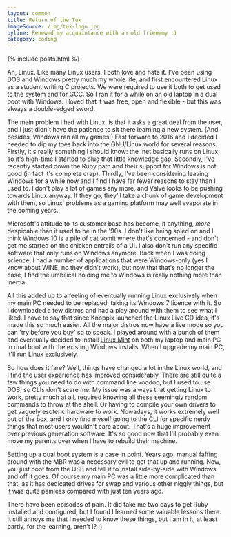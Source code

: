 ```yaml
---
layout: common
title: Return of the Tux
imageSource: /img/tux-logo.jpg
byline: Renewed my acquaintance with an old frienemy :)
category: coding
---
```


{% include posts.html %}

Ah, Linux. Like many Linux users, I both love and hate it. I've been using DOS and Windows pretty much my whole life, and first encountered Linux as a student writing C projects. We were required to use it both to get used to the system and for GCC. So I ran it for a while on an old laptop in a dual boot with Windows. I loved that it was free, open and flexible - but this was always a double-edged sword.

The main problem I had with Linux, is that it asks a great deal from the user, and I just didn't have the patience to sit there learning a new system. (And besides, Windows ran all my games!) Fast forward to 2016 and I decided I needed to dip my toes back into the GNU/Linux world for several reasons. Firstly, it's really something I should know: the 'net basically runs on Linux, so it's high-time I started to plug that little knowledge gap. Secondly, I've recently started down the Ruby path and their support for Windows is not good (in fact it's complete crap). Thirdly, I've been considering leaving Windows for a while now and I find I have far fewer reasons to stay than I used to. I don't play a lot of games any more, and Valve looks to be pushing towards Linux anyway. If they go, they'll take a chunk of game development with them, so Linux' problems as a gaming platform may well evaporate in the coming years.

Microsoft's attitude to its customer base has become, if anything, _more_ despicable than it used to be in the '90s. I don't like being spied on and I think Windows 10 is a pile of cat vomit where that's concerned - and don't get me started on the chicken entrails of a UI. I also don't run any specific software that only runs on Windows anymore. Back when I was doing science, I had a number of applications that were Windows-only (yes I know about WINE, no they didn't work), but now that that's no longer the case, I find the umbilical holding me to Windows is really nothing more than inertia.

All this added up to a feeling of eventually running Linux exclusively when my main PC needed to be replaced, taking its Windows 7 licence with it. So I downloaded a few distros and had a play around with them to see what I liked. I have to say that since Knoppix launched the Linux Live CD idea, it's made this _so_ much easier. All the major distros now have a live mode so you can 'try before you buy' so to speak. I played around with a bunch of them and eventually decided to install [Linux Mint](https://www.linuxmint.com/) on both my laptop and main PC in dual boot with the existing Windows installs. When I upgrade my main PC, it'll run Linux exclusively.

So how does it fare? Well, things have changed a lot in the Linux world, and I find the user experience has improved considerably. There are still quite a few things you need to do with command line voodoo, but I used to use DOS, so CLIs don't scare me. My issue was always that getting Linux to work, pretty much at all, required knowing all these seemingly random commands to throw at the shell. Or having to compile your own drivers to get vaguely esoteric hardware to work. Nowadays, it works extremely well out of the box, and I only find myself going to the CLI for specific nerdy things that most users wouldn't care about. That's a huge improvement over previous generation software. It's so good now that I'll probably even move my parents over when I have to rebuild their machine.

Setting up a dual boot system is a case in point. Years ago, manual faffing around with the MBR was a necessary evil to get that up and running. Now, you just boot from the USB and tell it to install side-by-side with Windows and off it goes. Of course my main PC was a little more complicated than that, as it has dedicated drives for swap and various other niggly things, but it was quite painless compared with just ten years ago.

There have been episodes of pain. It did take me two days to get Ruby installed and configured, but I found I learned some valuable lessons there. It still annoys me that I needed to know these things, but I am in it, at least partly, for the learning, aren't I? ;)
